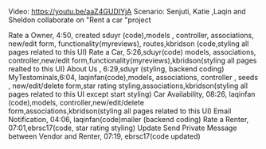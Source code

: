Video: https://youtu.be/aaZ4GUDIYjA Scenario: Senjuti, Katie ,Laqin and Sheldon collaborate on "Rent a car "project

 Rate a Owner, 4:50, created sduyr (code),models , controller, associations, new/edit form, functionality(myreviews), routes,kbridson (code,styling all pages related to this UI)
 Rate a Car, 5:26,sduyr(code) models, associations, controller,new/edit form,functionality(myreviews),kbridson(styling all pages realted to this UI)
 About Us , 6:29,sduyr (styling, backend coding)
 MyTestominals,6:04, laqinfan(code),models, associations, controller , seeds , new/edit/delete form,star rating styling,associations,kbridson(styling all pages related to this UI except start styling)
 Car Availability, 08:26, laqinfan (code),models, controller,new/edit/delete form,associations,kbridson(styling all pages related to this UI)
 Email Notification, 04:06, laqinfan(code)mailer (backend coding)
 Rate a Renter, 07:01,ebrsc17(code, star rating styling)
 Update Send Private Message between Vendor and Renter, 07:19, ebrsc17(code updated)

